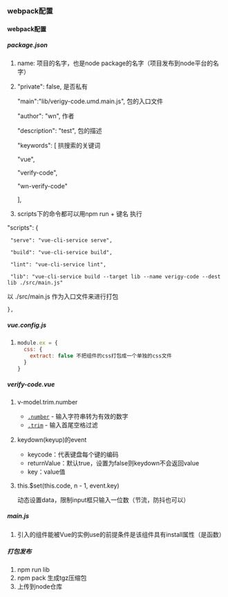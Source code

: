 ### webpack配置

#### webpack配置

##### package.json

1. name: 项目的名字，也是node package的名字（项目发布到node平台的名字）

2.  "private": false, 是否私有

    "main":"lib/verigy-code.umd.main.js", 包的入口文件

    "author": "wn", 作者

    "description": "test", 包的描述

    "keywords": [ 拱搜索的关键词

     "vue",

     "verify-code",

     "wn-verify-code"

    ],

3.  scripts下的命令都可以用npm run + 键名 执行

   "scripts": {

     "serve": "vue-cli-service serve",

     "build": "vue-cli-service build",

     "lint": "vue-cli-service lint",

     "lib": "vue-cli-service build --target lib --name verigy-code --dest lib ./src/main.js"

   以 ./src/main.js 作为入口文件来进行打包

    },

##### vue.config.js

1. ```js
   module.ex = {
     css: {
       extract: false 不把组件的css打包成一个单独的css文件
     }
   }
   ```

##### verify-code.vue

1. v-model.trim.number

   - [`.number`](https://cn.vuejs.org/v2/guide/forms.html#number) - 输入字符串转为有效的数字
   - [`.trim`](https://cn.vuejs.org/v2/guide/forms.html#trim) - 输入首尾空格过滤

2. keydown(keyup)的event

   - keycode：代表键盘每个键的编码
   - returnValue：默认true，设置为false则keydown不会返回value
   - key：value值

3. this.$set(this.code, n - 1, event.key)

   动态设置data，限制input框只输入一位数（节流，防抖也可以）

##### main.js

1. 引入的组件能被Vue的实例use的前提条件是该组件具有install属性（是函数）

##### 打包发布

1. npm run lib
2. npm pack 生成tgz压缩包
3. 上传到node仓库

